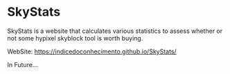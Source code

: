# SkyStats

SkyStats is a website that calculates various statistics to assess whether or not some hypixel skyblock tool is worth buying.

WebSite: https://indicedoconhecimento.github.io/SkyStats/

In Future...
